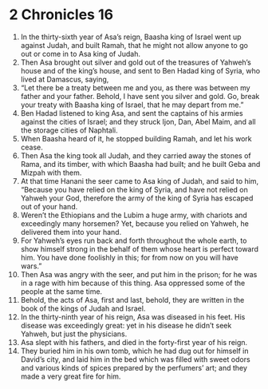 ﻿
# 2 Chronicles 16
1. In the thirty-sixth year of Asa’s reign, Baasha king of Israel went up against Judah, and built Ramah, that he might not allow anyone to go out or come in to Asa king of Judah. 
2. Then Asa brought out silver and gold out of the treasures of Yahweh’s house and of the king’s house, and sent to Ben Hadad king of Syria, who lived at Damascus, saying, 
3. “Let there be a treaty between me and you, as there was between my father and your father. Behold, I have sent you silver and gold. Go, break your treaty with Baasha king of Israel, that he may depart from me.” 
4. Ben Hadad listened to king Asa, and sent the captains of his armies against the cities of Israel; and they struck Ijon, Dan, Abel Maim, and all the storage cities of Naphtali. 
5. When Baasha heard of it, he stopped building Ramah, and let his work cease. 
6. Then Asa the king took all Judah, and they carried away the stones of Rama, and its timber, with which Baasha had built; and he built Geba and Mizpah with them. 
7. At that time Hanani the seer came to Asa king of Judah, and said to him, “Because you have relied on the king of Syria, and have not relied on Yahweh your God, therefore the army of the king of Syria has escaped out of your hand. 
8. Weren’t the Ethiopians and the Lubim a huge army, with chariots and exceedingly many horsemen? Yet, because you relied on Yahweh, he delivered them into your hand. 
9. For Yahweh’s eyes run back and forth throughout the whole earth, to show himself strong in the behalf of them whose heart is perfect toward him. You have done foolishly in this; for from now on you will have wars.” 
10. Then Asa was angry with the seer, and put him in the prison; for he was in a rage with him because of this thing. Asa oppressed some of the people at the same time. 
11. Behold, the acts of Asa, first and last, behold, they are written in the book of the kings of Judah and Israel. 
12. In the thirty-ninth year of his reign, Asa was diseased in his feet. His disease was exceedingly great: yet in his disease he didn’t seek Yahweh, but just the physicians. 
13. Asa slept with his fathers, and died in the forty-first year of his reign. 
14. They buried him in his own tomb, which he had dug out for himself in David’s city, and laid him in the bed which was filled with sweet odors and various kinds of spices prepared by the perfumers’ art; and they made a very great fire for him. 
